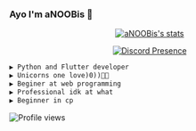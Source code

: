 ### Ayo I'm aNOOBis 🦄

<center>
<a href="https://github.com/3UR">
  <img src="https://github-readme-stats.vercel.app/api?username=aNOOBisTheGod&show_icons=true&include_all_commits=true&show_icons=true&title_color=eebbae&icon_color=eebbae&text_color=16bb9a&bg_color=330e3b" alt="aNOOBis's stats" />
</a>
<div height=100>
<div>
  



[![Discord Presence](https://lanyard-profile-readme.vercel.app/api/661157502989238282)](https://discord.com/users/661157502989238282)

</center>


```diff
▶ Python and Flutter developer
▶ Unicorns one love)0))🦄🦄
▶ Beginer at web programming
▶ Professional idk at what
▶ Beginner in cp
```
![Profile views](https://gpvc.arturio.dev/aNOOBisTheGod)
